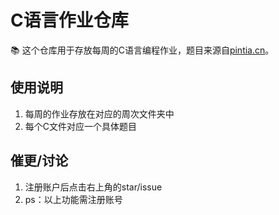 # C语言作业仓库

📚 这个仓库用于存放每周的C语言编程作业，题目来源自[pintia.cn](https://pintia.cn)。

## 使用说明

1. 每周的作业存放在对应的周次文件夹中
2. 每个C文件对应一个具体题目


## 催更/讨论
1. 注册账户后点击右上角的star/issue
2. ps：以上功能需注册账号